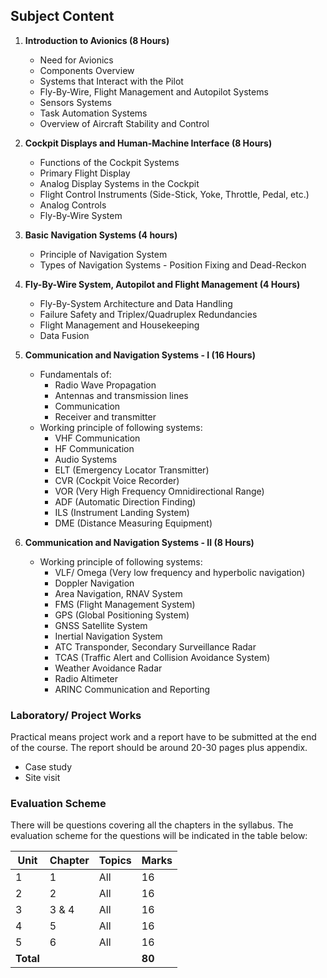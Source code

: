 ## **Subject Content**

1. **Introduction to Avionics (8 Hours)**
   - Need for Avionics
   - Components Overview
   - Systems that Interact with the Pilot
   - Fly-By-Wire, Flight Management and Autopilot Systems
   - Sensors Systems
   - Task Automation Systems
   - Overview of Aircraft Stability and Control

2. **Cockpit Displays and Human-Machine Interface (8 Hours)**
   - Functions of the Cockpit Systems
   - Primary Flight Display
   - Analog Display Systems in the Cockpit
   - Flight Control Instruments (Side-Stick, Yoke, Throttle, Pedal, etc.)
   - Analog Controls
   - Fly-By-Wire System

3. **Basic Navigation Systems (4 hours)**
   - Principle of Navigation System
   - Types of Navigation Systems - Position Fixing and Dead-Reckon

4. **Fly-By-Wire System, Autopilot and Flight Management (4 Hours)**
   - Fly-By-System Architecture and Data Handling
   - Failure Safety and Triplex/Quadruplex Redundancies
   - Flight Management and Housekeeping
   - Data Fusion

5. **Communication and Navigation Systems - I (16 Hours)**
   - Fundamentals of:
      - Radio Wave Propagation
      - Antennas and transmission lines
      - Communication
      - Receiver and transmitter
   - Working principle of following systems:
      - VHF Communication
      - HF Communication
      - Audio Systems
      - ELT (Emergency Locator Transmitter)
      - CVR (Cockpit Voice Recorder)
      - VOR (Very High Frequency Omnidirectional Range)
      - ADF (Automatic Direction Finding)
      - ILS (Instrument Landing System)
      - DME (Distance Measuring Equipment)

6. **Communication and Navigation Systems - II (8 Hours)**
   - Working principle of following systems:
      - VLF/ Omega (Very low frequency and hyperbolic navigation)
      - Doppler Navigation
      - Area Navigation, RNAV System
      - FMS (Flight Management System)
      - GPS (Global Positioning System)
      - GNSS Satellite System
      - Inertial Navigation System
      - ATC Transponder, Secondary Surveillance Radar
      - TCAS (Traffic Alert and Collision Avoidance System)
      - Weather Avoidance Radar
      - Radio Altimeter
      - ARINC Communication and Reporting

### Laboratory/ Project Works

Practical means project work and a report have to be submitted at the end of the course. The report should be around 20-30 pages plus appendix.

- Case study
- Site visit

### Evaluation Scheme

There will be questions covering all the chapters in the syllabus. The evaluation scheme for the questions will be indicated in the table below:

| Unit      | Chapter | Topics | Marks  |
| --------- | ------- | ------ | ------ |
| 1         | 1       | All    | 16     |
| 2         | 2       | All    | 16     |
| 3         | 3 & 4   | All    | 16     |
| 4         | 5       | All    | 16     |
| 5         | 6       | All    | 16     |
| **Total** |         |        | **80** |
